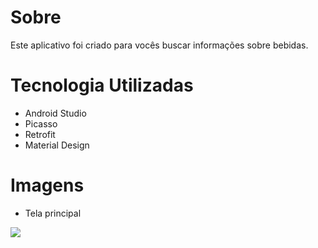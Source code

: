 <h1>Sobre</h1>

Este aplicativo foi criado para vocês buscar informações sobre bebidas.

<h1>Tecnologia Utilizadas</h1>

* Android Studio
* Picasso
* Retrofit
* Material Design

<h1>Imagens</h1>

* Tela principal

<img src="image-source-url-location.com" />
